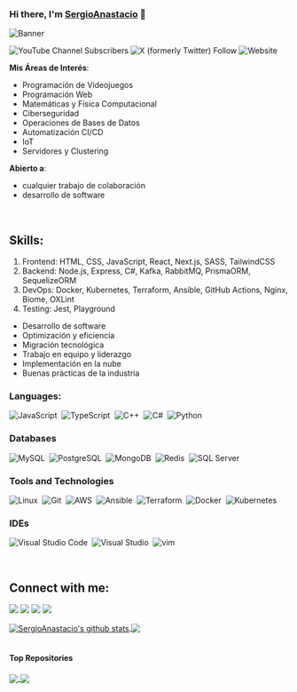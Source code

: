 ### Hi there, I'm [SergioAnastacio](https://www.sergioanastacio.icu) 👋
![Banner](https://via.placeholder.com/1200x400.png?text="Sergio+Anastacio+-+Desarrollador+Full+Stack")

![YouTube Channel Subscribers](https://img.shields.io/youtube/channel/subscribers/UCBunZf3awu55QLBXq-qzFuw)
![X (formerly Twitter) Follow](https://img.shields.io/twitter/follow/AnguloAnastacio)
![Website](https://img.shields.io/website?url=http%3A//www.sergioanastacio.icu)


**Mis Áreas de Interés**:
- Programación de Videojuegos
- Programación Web
- Matemáticas y Física Computacional
- Ciberseguridad
- Operaciones de Bases de Datos
- Automatización CI/CD
- IoT
- Servidores y Clustering

 **Abierto a**:

- cualquier trabajo de colaboración
- desarrollo de software

<br/>

## Skills:

1. Frontend: HTML, CSS, JavaScript, React, Next.js, SASS, TailwindCSS
2. Backend: Node.js, Express, C#, Kafka, RabbitMQ, PrismaORM, SequelizeORM
3. DevOps: Docker, Kubernetes, Terraform, Ansible, GitHub Actions, Nginx, Biome, OXLint
4. Testing: Jest, Playground

- Desarrollo de software
- Optimización y eficiencia
- Migración tecnológica
- Trabajo en equipo y liderazgo
- Implementación en la nube
- Buenas prácticas de la industria

### Languages:

![JavaScript](https://img.shields.io/badge/JavaScript-000000?style=for-the-badge&logo=JavaScript&logoColor=F7DF1E)&nbsp;
![TypeScript](https://img.shields.io/badge/TypeScript-000000?style=for-the-badge&logo=TypeScript&logoColor=3178C6)&nbsp;
![C++](https://img.shields.io/badge/C++-000000?style=for-the-badge&logo=C%2B%2B&logoColor=00599C)&nbsp;
![C#](https://img.shields.io/badge/C%23-000000?style=for-the-badge&logo=c-sharp&logoColor=239120)&nbsp;
![Python](https://img.shields.io/badge/Python-000000?style=for-the-badge&logo=python&logoColor=3776AB)&nbsp;

### Databases

![MySQL](https://img.shields.io/badge/MySQL-000000?style=for-the-badge&logo=mysql&logoColor=4479A1)&nbsp;
![PostgreSQL](https://img.shields.io/badge/PostgreSQL-000000?style=for-the-badge&logo=postgresql&logoColor=316192)&nbsp;
![MongoDB](https://img.shields.io/badge/MongoDB-000000?style=for-the-badge&logo=mongodb&logoColor=47A248)&nbsp;
![Redis](https://img.shields.io/badge/Redis-000000?style=for-the-badge&logo=redis&logoColor=DC382D)&nbsp;
![SQL Server](https://img.shields.io/badge/SQL%20Server-000000?style=for-the-badge&logo=microsoft-sql-server&logoColor=CC2927)&nbsp;




### Tools and Technologies

![Linux](https://img.shields.io/badge/Linux-000000?style=for-the-badge&logo=linux&logoColor=FCC624)&nbsp;
![Git](https://img.shields.io/badge/GIT-000000?style=for-the-badge&logo=git&logoColor=F05032)&nbsp;
![AWS](https://img.shields.io/badge/Amazon_AWS-000000?style=for-the-badge&logo=amazon-aws&logoColor=FF9900)&nbsp;
![Ansible](https://img.shields.io/badge/Ansible-000000?style=for-the-badge&logo=ansible&logoColor=EE0000)&nbsp;
![Terraform](https://img.shields.io/badge/Terraform-000000?style=for-the-badge&logo=terraform&logoColor=623CE4)&nbsp;
![Docker](https://img.shields.io/badge/Docker-000000?style=for-the-badge&logo=docker&logoColor=2496ED)&nbsp;
![Kubernetes](https://img.shields.io/badge/Kubernetes-000000?style=for-the-badge&logo=kubernetes&logoColor=326CE5)&nbsp;

### IDEs

![Visual Studio Code](https://img.shields.io/badge/Visual%20Studio%20Code-000000?style=for-the-badge&logo=visual-studio-code&logoColor=0078d7)&nbsp;
![Visual Studio](https://img.shields.io/badge/Visual%20Studio-000000?style=for-the-badge&logo=visual-studio&logoColor=5C2D91)&nbsp;
![vim](https://img.shields.io/badge/vim-000000?style=for-the-badge&logo=vim&logoColor=019733)&nbsp;

<br/>

## Connect with me:

<p align = "center">

[<img src="https://img.shields.io/badge/website-000000.svg?&style=for-the-badge&logo=www&logoColor=white">](https://www.sergioanastacio.icu)
[<img src="https://img.shields.io/badge/X-000000.svg?&style=for-the-badge&logo=twitter&logoColor=1DA1F2" />](https://twitter.com/AnguloAnastacio)
[<img src="https://img.shields.io/badge/linkedin-000000.svg?&style=for-the-badge&logo=linkedin&logoColor=0A66C2" />](https://www.linkedin.com/in/sergio-anastacio/)
[<img src="https://img.shields.io/badge/youtube-000000.svg?&style=for-the-badge&logo=youtube&logoColor=FF0000" />](https://www.youtube.com/channel/UCBunZf3awu55QLBXq-qzFuw)

</p>

<a href="https://github.com/anuraghazra/github-readme-stats">
    <img align="center" src="https://github-readme-stats.vercel.app/api?username=SergioAnastacio&show_icons=true&include_all_commits=true&theme=highcontrast&hide_border=true" alt="SergioAnastacio's github stats" />
</a>
<a href="https://github.com/anuraghazra/github-readme-stats">
    <img align="center" src="https://github-readme-stats.vercel.app/api/top-langs/?username=SergioAnastacio&layout=compact&theme=highcontrast&hide_border=true" />
</a>
<br/>
<br/>


#### Top Repositories


<a href="https://github.com/SergioAnastacio/landing-page
">
  <img align="center" src="https://github-readme-stats.vercel.app/api/pin/?username=SergioAnastacio&repo=landing-page&theme=highcontrast" />
</a>
<a href="https://github.com/SergioAnastacio/SergioAnastacio">
  <img align="center" src="https://github-readme-stats.vercel.app/api/pin/?username=SergioAnastacio&repo=SergioAnastacio&theme=highcontrast" />
</a>

<br />
<br />
